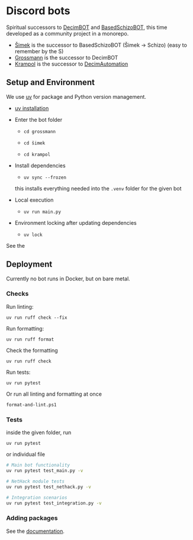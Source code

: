 # Discord bots

Spiritual successors to [DecimBOT](https://github.com/Skavenlord58/DecimBot2) and [BasedSchizoBOT](https://github.com/Skavenlord58/BasedSchizoBOT),
this time developed as a community project in a monorepo.

- [Šimek](https://cs.wikipedia.org/wiki/Miloslav_%C5%A0imek) is the successor to BasedSchizoBOT (Šimek -> Schizo) (easy to remember by the S)
- [Grossmann](https://cs.wikipedia.org/wiki/Ji%C5%99%C3%AD_Grossmann) is the successor to DecimBOT
- [Krampol](https://cs.wikipedia.org/wiki/Ji%C5%99%C3%AD_Krampol) is the successor to [DecimAutomation](https://github.com/Skavenlord58/DecimAutomation)

## Setup and Environment

We use [uv](https://docs.astral.sh/uv/) for package and Python version management.

- [uv installation](https://docs.astral.sh/uv/getting-started/installation/)
- Enter the bot folder
  - ```shell
    cd grossmann
    ```
  - ```shell
    cd šimek
    ```
  - ```shell
    cd krampol
    ```
- Install dependencies
  - ```shell
    uv sync --frozen
    ```
  this installs everything needed into the `.venv` folder for the given bot

- Local execution
  - ```shell
    uv run main.py
    ```

- Environment locking after updating dependencies
  - ```shell
    uv lock
    ```

See the 
## Deployment

Currently no bot runs in Docker, but on bare metal.

### Checks

Run linting:
```shell
uv run ruff check --fix
```

Run formatting:
```shell
uv run ruff format
```

Check the formatting
```shell
uv run ruff check
```

Run tests:
```shell
uv run pytest
```

Or run all linting and formatting at once
```
format-and-lint.ps1
```

### Tests

inside the given folder, run
```shell
uv run pytest
```

or individual file
```bash
# Main bot functionality
uv run pytest test_main.py -v

# NetHack module tests
uv run pytest test_nethack.py -v

# Integration scenarios
uv run pytest test_integration.py -v
```

### Adding packages

See the [documentation](https://docs.astral.sh/uv/concepts/projects/dependencies/#adding-dependencies).
